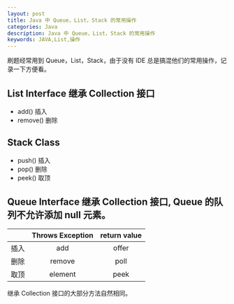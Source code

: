```yaml
---
layout: post
title: Java 中 Queue，List，Stack 的常用操作
categories: Java
description: Java 中 Queue，List，Stack 的常用操作
keywords: JAVA,List,操作
---
```


刷题经常用到 Queue，List，Stack，由于没有 IDE 总是搞混他们的常用操作，记录一下方便看。

## List Interface 继承 Collection 接口

+ add() 插入
+ remove() 删除

## Stack Class

+ push() 插入
+ pop() 删除
+ peek() 取顶

## Queue Interface 继承 Collection 接口, Queue 的队列不允许添加 null 元素。

|     |Throws Exception|return value|
|:---:|   :----:       | :----:     |
|插入 |add|offer|
|删除 |remove|poll|
|取顶 |element|peek|

继承 Collection 接口的大部分方法自然相同。